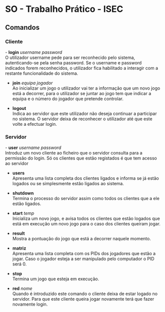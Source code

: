 <h1> SO - Trabalho Prático - ISEC</h1>

<h2>Comandos</2>

<h3>Cliente</h3>
- <b>login</b> <i>username password</i><br/>
O utilizador username pede para ser reconhecido pelo sistema, autenticando-se pela senha
password. Se o username e password indicados forem reconhecidos, o utilizador fica
habilitado a interagir com a restante funcionalidade do sistema.

- <b>join</b> <i>equipa jogador</i><br/>
Ao inicializar um jogo o utilizador vai ter a informação que um novo jogo está a decorrer,
para o utilizador se juntar ao jogo tem que indicar a equipa e o número do jogador que
pretende controlar.

- <b>logout</b><br/>
Indica ao servidor que este utilizador não deseja continuar a participar no sistema. O
servidor deixa de reconhecer o utilizador até que este volte a efectuar login.

<h3>Servidor</h3>
- <b>user</b> <i>username password</i><br/>
Introduz um novo cliente ao ficheiro que o servidor consulta para a permissão do login. Só os
clientes que estão registados é que tem acesso ao servidor

- <b>users</b><br/>
Apresenta uma lista completa dos clientes ligados e informa se já estão logados ou se
simplesmente estão ligados ao sistema.

- <b>shutdown</b><br/>
Termina o processo do servidor assim como todos os clientes que a ele estão ligados.

- <b>start</b> <i>temp</i><br/>
Inicializa um novo jogo, e avisa todos os clientes que estão logados que está em execução
um novo jogo para o caso dos clientes queiram jogar.

- <b>result</b><br/>
Mostra a pontuação do jogo que está a decorrer naquele momento.

- <b>matriz</b><br/>
Apresenta uma lista completa com os PIDs dos jogadores que estão a jogar. Caso o jogador
esteja a ser manipulado pelo computador o PID será 0.

- <b>stop</b><br/>
Termina um jogo que esteja em execução.

- <b>red</b> <i>nome</i><br/>
Quando é introduzido este comando o cliente deixa de estar logado no servidor.
Para que este cliente queira jogar novamente terá que fazer novamente login.
